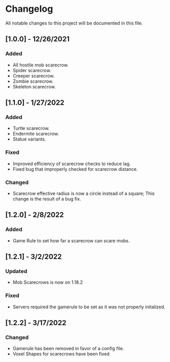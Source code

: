 # Changelog

All notable changes to this project will be documented in this file.

## [1.0.0] - 12/26/2021
### Added
- All hostile mob scarecrow.
- Spider scarecrow.
- Creeper scarecrow.
- Zombie scarecrow.
- Skeleton scarecrow.

## [1.1.0] - 1/27/2022
### Added
- Turtle scarecrow.
- Endermite scarecrow.
- Statue variants.
### Fixed
- Improved efficiency of scarecrow checks to reduce lag.
- Fixed bug that improperly checked for scarecrow distance.
### Changed
- Scarecrow effective radius is now a circle instead of a square; This change is the result of a bug fix.

## [1.2.0] - 2/8/2022
### Added
- Game Rule to set how far a scarecrow can scare mobs.

## [1.2.1] - 3/2/2022
### Updated
- Mob Scarecrows is now on 1.18.2
### Fixed
- Servers required the gamerule to be set as it was not properly initalized.

## [1.2.2] - 3/17/2022
### Changed
- Gamerule has been removed in favor of a config file.
- Voxel Shapes for scarecrows have been fixed